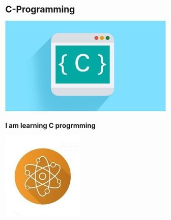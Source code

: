 # C-Programming

<img src = "https://github.com/Jael-Lois/C-Program/blob/main/c-course.jpg">

## I am learning C progrmming

<img src = "https://github.com/Jael-Lois/C-Program/blob/main/Screenshot%202021-04-30%20094033.png">
